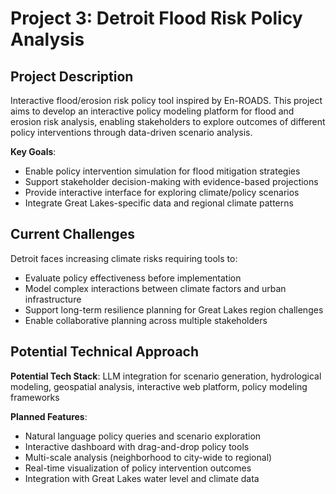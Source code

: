 # Project 3: Detroit Flood Risk Policy Analysis

## Project Description

Interactive flood/erosion risk policy tool inspired by En-ROADS. This project aims to develop an interactive policy modeling platform for flood and erosion risk analysis, enabling stakeholders to explore outcomes of different policy interventions through data-driven scenario analysis.

**Key Goals**:
- Enable policy intervention simulation for flood mitigation strategies
- Support stakeholder decision-making with evidence-based projections
- Provide interactive interface for exploring climate/policy scenarios
- Integrate Great Lakes-specific data and regional climate patterns

## Current Challenges

Detroit faces increasing climate risks requiring tools to:
- Evaluate policy effectiveness before implementation
- Model complex interactions between climate factors and urban infrastructure
- Support long-term resilience planning for Great Lakes region challenges
- Enable collaborative planning across multiple stakeholders

## Potential Technical Approach

**Potential Tech Stack**: LLM integration for scenario generation, hydrological modeling, geospatial analysis, interactive web platform, policy modeling frameworks

**Planned Features**:
- Natural language policy queries and scenario exploration
- Interactive dashboard with drag-and-drop policy tools
- Multi-scale analysis (neighborhood to city-wide to regional)
- Real-time visualization of policy intervention outcomes
- Integration with Great Lakes water level and climate data